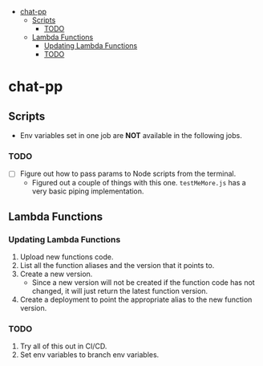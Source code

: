 - [chat-pp](#chat-pp)
  - [Scripts](#scripts)
    - [TODO](#todo)
  - [Lambda Functions](#lambda-functions)
    - [Updating Lambda Functions](#updating-lambda-functions)
    - [TODO](#todo-1)

# chat-pp

## Scripts

- Env variables set in one job are **NOT** available in the following jobs.

### TODO

- [ ] Figure out how to pass params to Node scripts from the terminal.
  - Figured out a couple of things with this one. `testMeMore.js` has a very basic piping implementation.

## Lambda Functions

### Updating Lambda Functions

1. Upload new functions code.
2. List all the function aliases and the version that it points to.
3. Create a new version.
   - Since a new version will not be created if the function code has not changed, it will just return the latest function version.
4. Create a deployment to point the appropriate alias to the new function version.

### TODO

1. Try all of this out in CI/CD.
2. Set env variables to branch env variables.
